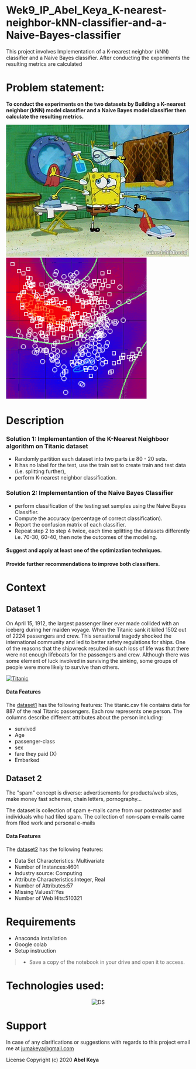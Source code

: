 # Wek9_IP_Abel_Keya_K-nearest-neighbor-kNN-classifier-and-a-Naive-Bayes-classifier
This project involves Implementation of  a K-nearest neighbor (kNN) classifier  and a Naive Bayes classifier. After conducting the experiments the resulting metrics are  calculated 

# Problem statement:

**To conduct the experiments on the two datasets by  Building a K-nearest neighbor (kNN) model classifier  and a Naive Bayes model classifier then  calculate the resulting metrics.**

 ![classes](lazy.gif)
 ![classification](anim.gif) 
 
  
# Description

### Solution 1: Implementantion of the K-Nearest Neighboor algorithm on Titanic dataset

* Randomly partition each dataset into two parts i.e 80 - 20  sets.
* It has no  label for the test, use the train set to create train and test data (i.e. splitting further), 
* perform K-nearest neighbor  classification.

### Solution 2: Implementantion of the Naive Bayes Classifier
* perform classification of the testing set samples using the Naive Bayes Classifier.
* Compute the accuracy (percentage of correct classification).
* Report the confusion matrix of each classifier.
* Repeat step 2 to step 4 twice, each time splitting the datasets differently i.e. 70-30, 60-40, then note the outcomes of the modeling.


#### Suggest and apply at least one of the optimization techniques.

#### Provide further recommendations to improve both classifiers.


# Context 

## Dataset 1

On April 15, 1912, the largest passenger liner ever made collided with an iceberg during her maiden voyage. When the Titanic sank it killed 1502 out of 2224 passengers and crew. This sensational tragedy shocked the international community and led to better safety regulations for ships. One of the reasons that the shipwreck resulted in such loss of life was that there were not enough lifeboats for the passengers and crew. Although there was some element of luck involved in surviving the sinking, some groups of people were more likely to survive than others.

[![Titanic](https://github.com/abel-keya/week9_IP_Abel_Keya_K-nearest-neighbor-kNN-classifier-and-a-Naive-Bayes-classifier/blob/master/Titanic.gif)](https://www.youtube.com/watch?v=tEEgAwI_MXc "Titanic")


#### Data Features

The [dataset1](https://github.com/abel-keya/week9_IP_Abel_Keya_K-nearest-neighbor-kNN-classifier-and-a-Naive-Bayes-classifier/blob/master/train%20(5).csv) has the following features:
The titanic.csv file contains data for 887 of the real Titanic passengers. Each row represents one person. The columns describe different attributes about the person including:

* survived
* Age
* passenger-class
* sex
* fare they paid (X)
* Embarked


## Dataset 2

The "spam" concept is diverse: advertisements for products/web sites, make money fast schemes, chain letters, pornography...

The dataset is  collection of spam e-mails came from our postmaster and individuals who had filed spam. The collection of non-spam e-mails came from filed work and personal e-mails


#### Data Features

The [dataset2](https://github.com/abel-keya/week9_IP_Abel_Keya_K-nearest-neighbor-kNN-classifier-and-a-Naive-Bayes-classifier/blob/master/spambase.zip) has the following features:

* Data Set Characteristics: Multivariate
* Number of Instances:4601
* Industry source: Computing
* Attribute Characteristics:Integer, Real
* Number of Attributes:57
* Missing Values?:Yes
* Number of Web Hits:510321

# Requirements
* Anaconda installation
* Google colab
* Setup instruction
> * Save a copy of the notebook in your drive and open it to access.

<p align="center">
   
   # Technologies used:
   
 <p align="center"> 
   
  <img   src="https://github.com/abel-keya/week8_IP_Abel_Keya_Nairobi-Hospital-conducted-a-clinical-camp-to-test-for-hypothyroidism/blob/master/tech3.jpg" width="550" height="300"  alt="DS" title="Requirements" />
 
</p>

# Support
In case of any clarifications or suggestions with regards to this project email me at jumakeya@gmail.com

License
Copyright (c) 2020 **Abel Keya**
